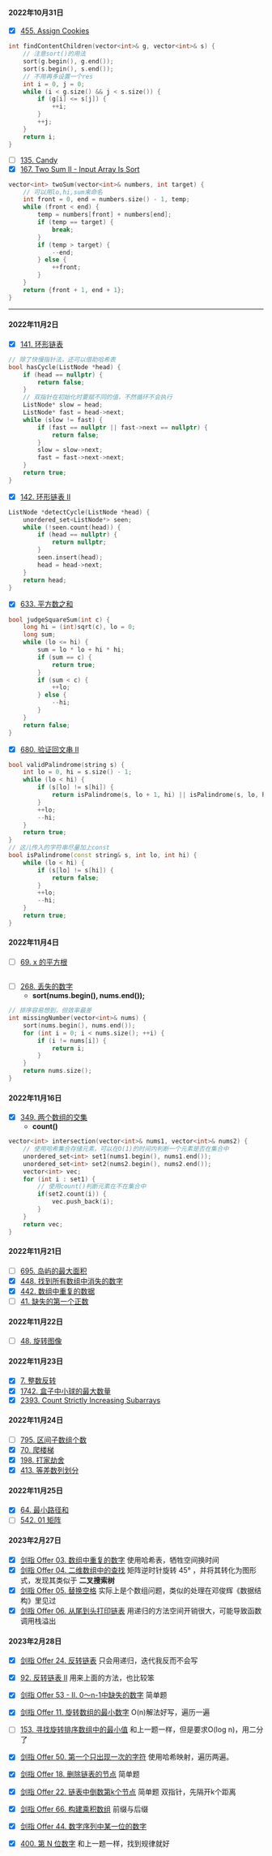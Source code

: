 #### 2022年10月31日

- [x] [455. Assign Cookies](https://leetcode.cn/problems/assign-cookies/)

~~~c++
int findContentChildren(vector<int>& g, vector<int>& s) {
    // 注意sort()的用法
    sort(g.begin(), g.end()); 
    sort(s.begin(), s.end());
    // 不用再多设置一个res
    int i = 0, j = 0; 
    while (i < g.size() && j < s.size()) {
        if (g[i] <= s[j]) {
            ++i;
        }
        ++j;
    }
    return i;
}
~~~

- [ ] [135. Candy](https://leetcode.cn/problems/candy/)
- [x] [167. Two Sum II - Input Array Is Sort](https://leetcode.cn/problems/two-sum-ii-input-array-is-sorted/)

~~~c++
vector<int> twoSum(vector<int>& numbers, int target) {
    // 可以用lo,hi,sum来命名
    int front = 0, end = numbers.size() - 1, temp;
    while (front < end) {
        temp = numbers[front] + numbers[end];
        if (temp == target) {
            break;
        } 
        if (temp > target) {
            --end;
        } else {
            ++front;
        }
    }
    return {front + 1, end + 1};
}
~~~

------

#### 2022年11月2日

- [x] [141. 环形链表](https://leetcode.cn/problems/linked-list-cycle/)

~~~c++
// 除了快慢指针法，还可以借助哈希表
bool hasCycle(ListNode *head) {
    if (head == nullptr) {
        return false;
    }
    // 双指针在初始化时要赋不同的值，不然循环不会执行
    ListNode* slow = head;
    ListNode* fast = head->next;
    while (slow != fast) {
        if (fast == nullptr || fast->next == nullptr) {
            return false;
        }
        slow = slow->next;
        fast = fast->next->next;
    }
    return true;
}
~~~

- [x] [142. 环形链表 II](https://leetcode.cn/problems/linked-list-cycle-ii/)

```c++
ListNode *detectCycle(ListNode *head) {
    unordered_set<ListNode*> seen;
    while (!seen.count(head)) {
        if (head == nullptr) {
            return nullptr;
        }
        seen.insert(head);
        head = head->next;
    }
    return head;
}
```

- [x] [633. 平方数之和](https://leetcode.cn/problems/sum-of-square-numbers/)

```c++
bool judgeSquareSum(int c) {
    long hi = (int)sqrt(c), lo = 0;
    long sum;
    while (lo <= hi) {
        sum = lo * lo + hi * hi;
        if (sum == c) {
            return true;
        }
        if (sum < c) {
            ++lo;
        } else {
            --hi;
        }
    }
    return false;
}
```

- [x] [680. 验证回文串 II](https://leetcode.cn/problems/valid-palindrome-ii/)

```c++
bool validPalindrome(string s) {
    int lo = 0, hi = s.size() - 1;
    while (lo < hi) {
        if (s[lo] != s[hi]) {
            return isPalindrome(s, lo + 1, hi) || isPalindrome(s, lo, hi - 1);
        }
        ++lo;
        --hi;
    }
    return true;
}
// 这儿传入的字符串尽量加上const
bool isPalindrome(const string& s, int lo, int hi) {
    while (lo < hi) {
        if (s[lo] != s[hi]) {
            return false;
        }
        ++lo;
        --hi;
    }
    return true;
}
```

#### 2022年11月4日

- [ ] [69. x 的平方根](https://leetcode.cn/problems/sqrtx/)

```

```

- [ ] [268. 丢失的数字](https://leetcode.cn/problems/missing-number/)
  * **sort(nums.begin(), nums.end());**

```c++
// 排序容易想到，但效率最差
int missingNumber(vector<int>& nums) {
    sort(nums.begin(), nums.end());
    for (int i = 0; i < nums.size(); ++i) {
        if (i != nums[i]) {
            return i;
        }
    }
    return nums.size();
}
```

#### 2022年11月16日

- [x] [349. 两个数组的交集](https://leetcode.cn/problems/intersection-of-two-arrays/)
  * **count()**

```c++
vector<int> intersection(vector<int>& nums1, vector<int>& nums2) {
    // 使用哈希集合存储元素，可以在O(1)的时间内判断一个元素是否在集合中
    unordered_set<int> set1(nums1.begin(), nums1.end());
    unordered_set<int> set2(nums2.begin(), nums2.end());
    vector<int> vec;
    for (int i : set1) {
        // 使用count()判断元素在不在集合中
        if(set2.count(i)) {
            vec.push_back(i);
        }
    }
    return vec;
}
```

#### 2022年11月21日

- [ ] [695. 岛屿的最大面积](https://leetcode.cn/problems/max-area-of-island/)
- [x] [448. 找到所有数组中消失的数字](https://leetcode.cn/problems/find-all-numbers-disappeared-in-an-array/)
- [x] [442. 数组中重复的数据](https://leetcode.cn/problems/find-all-duplicates-in-an-array/)
- [ ] [41. 缺失的第一个正数](https://leetcode.cn/problems/first-missing-positive/)

#### 2022年11月22日

- [ ] [48. 旋转图像](https://leetcode.cn/problems/rotate-image/)

#### 2022年11月23日

- [x] [7. 整数反转](https://leetcode.cn/problems/reverse-integer/)
- [x] [1742. 盒子中小球的最大数量](https://leetcode.cn/problems/maximum-number-of-balls-in-a-box/)
- [x] [2393. Count Strictly Increasing Subarrays](https://leetcode.cn/problems/count-strictly-increasing-subarrays/)

#### 2022年11月24日

- [ ] [795. 区间子数组个数](https://leetcode.cn/problems/number-of-subarrays-with-bounded-maximum/)
- [x] [70. 爬楼梯](https://leetcode.cn/problems/climbing-stairs/)
- [x] [198. 打家劫舍](https://leetcode.cn/problems/house-robber/)
- [x] [413. 等差数列划分](https://leetcode.cn/problems/arithmetic-slices/)

#### 2022年11月25日

- [x] [64. 最小路径和](https://leetcode.cn/problems/minimum-path-sum/)
- [ ] [542. 01 矩阵](https://leetcode.cn/problems/01-matrix/)

#### 2023年2月27日

- [x] [剑指 Offer 03. 数组中重复的数字](https://leetcode.cn/problems/shu-zu-zhong-zhong-fu-de-shu-zi-lcof/?favorite=xb9nqhhg) 使用哈希表，牺牲空间换时间
- [x] [剑指 Offer 04. 二维数组中的查找](https://leetcode.cn/problems/er-wei-shu-zu-zhong-de-cha-zhao-lcof/?favorite=xb9nqhhg) 矩阵逆时针旋转 45° ，并将其转化为图形式，发现其类似于 **二叉搜索树**
- [x] [剑指 Offer 05. 替换空格](https://leetcode.cn/problems/ti-huan-kong-ge-lcof/?favorite=xb9nqhhg) 实际上是个数组问题，类似的处理在邓俊辉《数据结构》里见过
- [x] [剑指 Offer 06. 从尾到头打印链表](https://leetcode.cn/problems/cong-wei-dao-tou-da-yin-lian-biao-lcof/?favorite=xb9nqhhg) 用递归的方法空间开销很大，可能导致函数调用栈溢出

#### 2023年2月28日

- [x] [剑指 Offer 24. 反转链表](https://leetcode.cn/problems/fan-zhuan-lian-biao-lcof/?envType=study-plan&id=lcof&plan=lcof&plan_progress=jbokl7v) 只会用递归，迭代我反而不会写

- [x] [92. 反转链表 II](https://leetcode.cn/problems/reverse-linked-list-ii/) 用来上面的方法，也比较笨

- [x] [剑指 Offer 53 - II. 0～n-1中缺失的数字](https://leetcode.cn/problems/que-shi-de-shu-zi-lcof/?envType=study-plan&id=lcof&plan=lcof&plan_progress=jbokl7v) 简单题

- [x] [剑指 Offer 11. 旋转数组的最小数字](https://leetcode.cn/problems/xuan-zhuan-shu-zu-de-zui-xiao-shu-zi-lcof/?envType=study-plan&id=lcof&plan=lcof&plan_progress=jbokl7v) O(n)解法好写，遍历一遍

- [ ] [153. 寻找旋转排序数组中的最小值](https://leetcode.cn/problems/find-minimum-in-rotated-sorted-array/) 和上一题一样，但是要求O(log n)，用二分了

- [x] [剑指 Offer 50. 第一个只出现一次的字符](https://leetcode.cn/problems/di-yi-ge-zhi-chu-xian-yi-ci-de-zi-fu-lcof/?envType=study-plan&id=lcof&plan=lcof&plan_progress=jbokl7v) 使用哈希映射，遍历两遍。

- [x] [剑指 Offer 18. 删除链表的节点](https://leetcode.cn/problems/shan-chu-lian-biao-de-jie-dian-lcof/?favorite=xb9nqhhg) 简单题

- [x] [剑指 Offer 22. 链表中倒数第k个节点](https://leetcode.cn/problems/lian-biao-zhong-dao-shu-di-kge-jie-dian-lcof/?favorite=xb9nqhhg) 简单题 双指针，先隔开k个距离

- [x] [剑指 Offer 66. 构建乘积数组](https://leetcode.cn/problems/gou-jian-cheng-ji-shu-zu-lcof/?envType=study-plan&id=lcof&plan=lcof&plan_progress=jbokl7v) 前缀与后缀

- [x] [剑指 Offer 44. 数字序列中某一位的数字](https://leetcode.cn/problems/shu-zi-xu-lie-zhong-mou-yi-wei-de-shu-zi-lcof/?envType=study-plan&id=lcof&plan=lcof&plan_progress=jbokl7v)

- [x] [400. 第 N 位数字](https://leetcode.cn/problems/nth-digit/) 和上一题一样，找到规律就好
